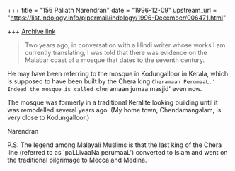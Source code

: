 +++
title = "156 Paliath Narendran"
date = "1996-12-09"
upstream_url = "https://list.indology.info/pipermail/indology/1996-December/006471.html"

+++
[Archive link](https://list.indology.info/pipermail/indology/1996-December/006471.html)


> Two years ago, in conversation with a Hindi writer whose works I am 
> currently translating, I was told that there was evidence on the Malabar 
> coast of a mosque that dates to the seventh century. 

He may have been referring to the mosque in Kodungalloor in
Kerala, which is supposed to have been built by the Chera king
`Cheramaan PerumaaL.' Indeed the mosque is called `cheramaan
jumaa masjid' even now. 

The mosque was formerly in a traditional Keralite looking
building until it was remodelled several years ago.  (My home
town, Chendamangalam, is very close to Kodungalloor.)

Narendran

P.S. The legend among Malayali Muslims is that the last king of
the Chera line (referred to as `paLLivaaNa perumaaL') converted
to Islam and went on the traditional pilgrimage to Mecca and
Medina.





